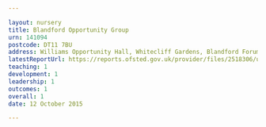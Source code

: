 ```yaml
---

layout: nursery
title: Blandford Opportunity Group
urn: 141094
postcode: DT11 7BU
address: Williams Opportunity Hall, Whitecliff Gardens, Blandford Forum, Dorset, DT11 7BU
latestReportUrl: https://reports.ofsted.gov.uk/provider/files/2518306/urn/141094.pdf
teaching: 1
development: 1
leadership: 1
outcomes: 1
overall: 1
date: 12 October 2015

---
```

